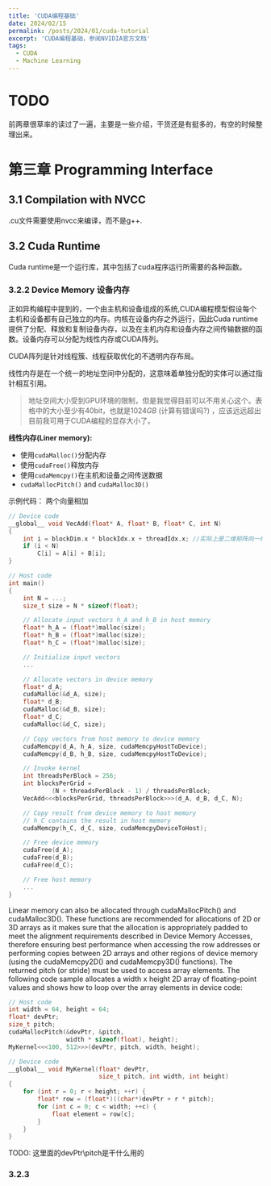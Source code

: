 ```yaml
---
title: 'CUDA编程基础'
date: 2024/02/15
permalink: /posts/2024/01/cuda-tutorial
excerpt: 'CUDA编程基础，参阅NVIDIA官方文档'
tags:
  - CUDA
  - Machine Learning
---
```



# TODO
前两章很草率的读过了一遍，主要是一些介绍，干货还是有挺多的，有空的时候整理出来。

# 第三章 Programming Interface
## 3.1 Compilation with NVCC
.cu文件需要使用nvcc来编译，而不是g++.  

## 3.2 Cuda Runtime
Cuda runtime是一个运行库，其中包括了cuda程序运行所需要的各种函数。
### 3.2.2 Device Memory 设备内存
正如异构编程中提到的，一个由主机和设备组成的系统,CUDA编程模型假设每个主机和设备都有自己独立的内存。内核在设备内存之外运行，因此Cuda runtime提供了分配、释放和复制设备内存，以及在主机内存和设备内存之间传输数据的函数。设备内存可以分配为线性内存或CUDA阵列。

CUDA阵列是针对线程簇、线程获取优化的不透明内存布局。

线性内存是在一个统一的地址空间中分配的，这意味着单独分配的实体可以通过指针相互引用。  

> 地址空间大小受到GPU环境的限制，但是我觉得目前可以不用关心这个。表格中的大小至少有40bit，也就是$1024GB$ (计算有错误吗?) ，应该远远超出目前我可用于CUDA编程的显存大小了。  

**线性内存(Liner memory):**
* 使用`cudaMalloc()`分配内存
* 使用`cudaFree()`释放内存
* 使用`cudaMemcpy()`在主机和设备之间传送数据
* `cudaMallocPitch()` and `cudaMalloc3D()`

示例代码： 两个向量相加
```cpp
// Device code
__global__ void VecAdd(float* A, float* B, float* C, int N)
{
    int i = blockDim.x * blockIdx.x + threadIdx.x; //实际上是二维矩阵向一维向量的映射
    if (i < N)
        C[i] = A[i] + B[i];
}

// Host code
int main()
{
    int N = ...;
    size_t size = N * sizeof(float);

    // Allocate input vectors h_A and h_B in host memory
    float* h_A = (float*)malloc(size);
    float* h_B = (float*)malloc(size);
    float* h_C = (float*)malloc(size);

    // Initialize input vectors
    ...

    // Allocate vectors in device memory
    float* d_A;
    cudaMalloc(&d_A, size);
    float* d_B;
    cudaMalloc(&d_B, size);
    float* d_C;
    cudaMalloc(&d_C, size);

    // Copy vectors from host memory to device memory
    cudaMemcpy(d_A, h_A, size, cudaMemcpyHostToDevice);
    cudaMemcpy(d_B, h_B, size, cudaMemcpyHostToDevice);

    // Invoke kernel
    int threadsPerBlock = 256;
    int blocksPerGrid =
            (N + threadsPerBlock - 1) / threadsPerBlock;
    VecAdd<<<blocksPerGrid, threadsPerBlock>>>(d_A, d_B, d_C, N);

    // Copy result from device memory to host memory
    // h_C contains the result in host memory
    cudaMemcpy(h_C, d_C, size, cudaMemcpyDeviceToHost);

    // Free device memory
    cudaFree(d_A);
    cudaFree(d_B);
    cudaFree(d_C);

    // Free host memory
    ...
}
```
Linear memory can also be allocated through cudaMallocPitch() and cudaMalloc3D(). These functions are recommended for allocations of 2D or 3D arrays as it makes sure that the allocation is appropriately padded to meet the alignment requirements described in Device Memory Accesses, therefore ensuring best performance when accessing the row addresses or performing copies between 2D arrays and other regions of device memory (using the cudaMemcpy2D() and cudaMemcpy3D() functions). The returned pitch (or stride) must be used to access array elements. The following code sample allocates a width x height 2D array of floating-point values and shows how to loop over the array elements in device code:
```cpp
// Host code
int width = 64, height = 64;
float* devPtr;
size_t pitch;
cudaMallocPitch(&devPtr, &pitch,
                width * sizeof(float), height);
MyKernel<<<100, 512>>>(devPtr, pitch, width, height);

// Device code
__global__ void MyKernel(float* devPtr,
                         size_t pitch, int width, int height)
{
    for (int r = 0; r < height; ++r) {
        float* row = (float*)((char*)devPtr + r * pitch);
        for (int c = 0; c < width; ++c) {
            float element = row[c];
        }
    }
}
```
TODO: 这里面的devPtr\pitch是干什么用的
### 3.2.3 
